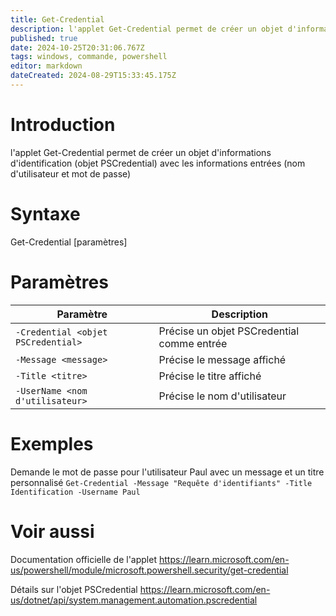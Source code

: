 ```yaml
---
title: Get-Credential
description: l'applet Get-Credential permet de créer un objet d'informations d'identification (objet PSCredential) avec les informations entrées (nom d'utilisateur et mot de passe)
published: true
date: 2024-10-25T20:31:06.767Z
tags: windows, commande, powershell
editor: markdown
dateCreated: 2024-08-29T15:33:45.175Z
---
```


# Introduction

l'applet Get-Credential permet de créer un objet d'informations d'identification (objet PSCredential) avec les informations entrées (nom d'utilisateur et mot de passe)

# Syntaxe

Get-Credential [paramètres]

# Paramètres

| Paramètre                          | Description                                |
| ---------------------------------- | ------------------------------------------ |
| `-Credential <objet PSCredential>` | Précise un objet PSCredential comme entrée |
| `-Message <message>`               | Précise le message affiché                 |
| `-Title <titre>`                   | Précise le titre affiché                   |
| `-UserName <nom d'utilisateur>`    | Précise le nom d'utilisateur               |

# Exemples

Demande le mot de passe pour l'utilisateur Paul avec un message et un titre personnalisé
`Get-Credential -Message "Requête d'identifiants" -Title Identification -Username Paul`

# Voir aussi

Documentation officielle de l'applet
https://learn.microsoft.com/en-us/powershell/module/microsoft.powershell.security/get-credential

Détails sur l'objet PSCredential
https://learn.microsoft.com/en-us/dotnet/api/system.management.automation.pscredential
